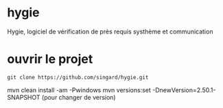 # hygie
Hygie, logiciel de vérification de près requis systhème et communication

# ouvrir le projet

```
git clone https://github.com/singard/hygie.git
```
mvn clean install -am -Pwindows
mvn versions:set -DnewVersion=2.50.1-SNAPSHOT (pour changer de version)
